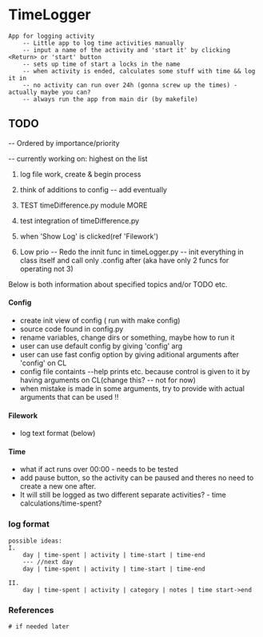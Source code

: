 # TimeLogger
    App for logging activity
        -- Little app to log time activities manually
        -- input a name of the activity and 'start it' by clicking <Return> or 'start' button
        -- sets up time of start a locks in the name
        -- when activity is ended, calculates some stuff with time && log it in
        -- no activity can run over 24h (gonna screw up the times) - actually maybe you can?
        -- always run the app from main dir (by makefile)

## TODO
-- Ordered by importance/priority

-- currently working on: highest on the list

1. log file work, create & begin process
2. think of additions to config -- add eventually
3. TEST timeDifference.py module MORE
4. test integration of timeDifference.py

6. when 'Show Log' is clicked(ref 'Filework') 
7. Low prio -- Redo the innit func in timeLogger.py -- init everything in class itself and call 
only .config after (aka have only 2 funcs for operating not 3)

Below is both information about specified topics and/or TODO etc.

#### Config
* create init view of config ( run with make config)
* source code found in config.py
* rename variables, change dirs or something, maybe how to run it
* user can use default config by giving 'config' arg
* user can use fast config option by giving aditional arguments after 'config' on CL
* config file containts --help prints etc. because control is given to it by having arguments on CL(change this? -- not for now) 
* when mistake is made in some arguments, try to provide with actual arguments that can be used !!

#### Filework
* log text format (below)

#### Time
* what if act runs over 00:00 - needs to be tested
* add pause button, so the activity can be paused and theres no need to create a new one after.
* It will still be logged as two different separate activities? - time calculations/time-spent?
        
### log format
    possible ideas:
    I.
        day | time-spent | activity | time-start | time-end
        --- //next day
        day | time-spent | activity | time-start | time-end   
        
    II.
        day | time-spent | activity | category | notes | time start->end
### References
    # if needed later